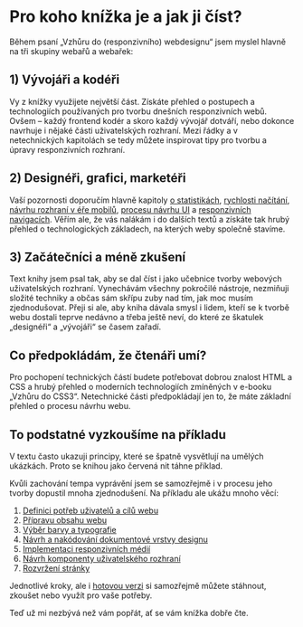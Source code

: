 # Pro koho knížka je a jak ji číst?

Během psaní „Vzhůru do (responzivního) webdesignu“ jsem myslel hlavně na tři skupiny webařů a webařek:


## 1) Vývojáři a kodéři

Vy z knížky využijete největší část. Získáte přehled o postupech a technologiích používaných pro tvorbu dnešních responzivních webů. Ovšem – každý frontend kodér a skoro každý vývojář dotváří, nebo dokonce navrhuje i nějaké části uživatelských rozhraní. Mezi řádky a v netechnických kapitolách se tedy můžete inspirovat tipy pro tvorbu a úpravy responzivních rozhraní. 


## 2) Designéři, grafici, marketéři

Vaší pozornosti doporučím hlavně kapitoly [o statistikách](kap-prostredi.md), [rychlosti načítání](kap-rychlost.md), [návrhu rozhraní v éře mobilů](kap-ui.md), [procesu návrhu UI](kap-ui-proces.md) a [responzivních navigacích](kap-navigace.md).  Věřím ale, že vás nalákám i do dalších textů a získáte tak hrubý přehled o technologických základech, na kterých weby společně stavíme. 


## 3) Začátečníci a méně zkušení

Text knihy jsem psal tak, aby se dal číst i jako učebnice tvorby webových uživatelských rozhraní. Vynechávám všechny pokročilé nástroje, nezmiňuji složité techniky a občas sám skřípu zuby nad tím, jak moc musím zjednodušovat. Přeji si ale, aby kniha dávala smysl i lidem, kteří se k tvorbě webu dostali teprve nedávno a třeba ještě neví, do které ze škatulek „designéři“ a „vývojáři“ se časem zařadí.


## Co předpokládám, že čtenáři umí?

Pro pochopení technických částí budete potřebovat dobrou znalost HTML a CSS a hrubý přehled o moderních technologiích zmíněných v e-booku „Vzhůru do CSS3“. Netechnické části předpokládají jen to, že máte základní přehled o procesu návrhu webu.


## To podstatné vyzkoušíme na příkladu

V textu často ukazuji principy, které se špatně vysvětlují na umělých ukázkách. Proto se knihou jako červená nit táhne příklad. 

Kvůli zachování tempa vyprávění jsem se samozřejmě i v procesu jeho tvorby dopustil mnoha zjednodušení. Na příkladu ale ukážu mnoho věcí:

1. [Definici potřeb uživatelů a cílů webu](priklad-ux-canvas.md)
2. [Přípravu obsahu webu](priklad-obsah.md)
3. [Výběr barvy a typografie](priklad-barvy-typografie.md)
4. [Návrh a nakódování dokumentové vrstvy designu](priklad-dokument.md)
5. [Implementaci responzivních médií](priklad-media.md)
6. [Návrh komponenty uživatelského rozhraní](priklad-navrh-komponenty.md)
7. [Rozvržení stránky](priklad-layout.md)

Jednotlivé kroky, ale i [hotovou verzi](priklad-hotovo.md) si samozřejmě můžete stáhnout, zkoušet nebo využít pro vaše potřeby.

Teď už mi nezbývá než vám popřát, ať se vám knížka dobře čte. 

